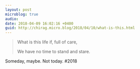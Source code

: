 ```yaml
---
layout: post
microblog: true
audio: 
date: 2018-04-09 16:02:16 +0400
guid: http://chirag.micro.blog/2018/04/10/what-is-this.html
---
```

> What is this life if, full of care,
>
> We have no time to stand and stare.

Someday, maybe. Not today. 
#2018
